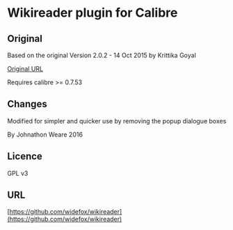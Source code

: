 # Wikireader plugin for Calibre

## Original

Based on the original Version 2.0.2 - 14 Oct 2015 by Krittika Goyal

[Original URL](http://www.mobileread.com/forums/showthread.php?t=183333)

Requires calibre >= 0.7.53

## Changes

Modified for simpler and quicker use by removing the popup dialogue boxes

By Johnathon Weare 2016

## Licence

GPL v3

## URL

[https://github.com/widefox/wikireader](https://github.com/widefox/wikireader)
